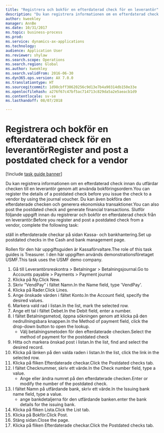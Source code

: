 ```yaml
--- 
title: "Registrera och bokför en efterdaterad check för en leverantör"
description: "Du kan registrera informationen om en efterdaterad check innan du utfärdar checken till en leverantör genom att använda bokföringsordern."
author: kweekley
manager: AnnBe
ms.date: 10/31/2017
ms.topic: business-process
ms.prod: 
ms.service: dynamics-ax-applications
ms.technology: 
audience: Application User
ms.reviewer: shylaw
ms.search.scope: Operations
ms.search.region: Global
ms.author: kweekley
ms.search.validFrom: 2016-06-30
ms.dyn365.ops.version: AX 7.0.0
ms.translationtype: HT
ms.sourcegitcommit: 1d98cbff30620256c9d13e7b4a90314db150e33e
ms.openlocfilehash: a276f67c47bf5ac714713c829da5a2e5aeacb1d9
ms.contentlocale: sv-se
ms.lasthandoff: 08/07/2018

---
```

# <a name="register-and-post-a-postdated-check-for-a-vendor"></a><span data-ttu-id="463e0-103">Registrera och bokför en efterdaterad check för en leverantör</span><span class="sxs-lookup"><span data-stu-id="463e0-103">Register and post a postdated check for a vendor</span></span>

[!include [task guide banner](../../includes/task-guide-banner.md)]

<span data-ttu-id="463e0-104">Du kan registrera informationen om en efterdaterad check innan du utfärdar checken till en leverantör genom att använda bokföringsordern.</span><span class="sxs-lookup"><span data-stu-id="463e0-104">You can register the details of a postdated check before you issue the check to a vendor by using the journal voucher.</span></span> <span data-ttu-id="463e0-105">Du kan även bokföra den efterdaterade checken och generera ekonomiska transaktioner.</span><span class="sxs-lookup"><span data-stu-id="463e0-105">You can also post the postdated check and generate financial transactions.</span></span> <span data-ttu-id="463e0-106">Slutför följande uppgift innan du registrerar och bokför en efterdaterad check från en leverantör:</span><span class="sxs-lookup"><span data-stu-id="463e0-106">Before you register and post a postdated check from a vendor, complete the following task:</span></span> 

<span data-ttu-id="463e0-107">ställ in efterdaterade checkar på sidan Kassa- och bankhantering.</span><span class="sxs-lookup"><span data-stu-id="463e0-107">Set up postdated checks in the Cash and bank management page.</span></span> 



<span data-ttu-id="463e0-108">Rollen för den här uppgiftsguiden är Kassaförvaltare.</span><span class="sxs-lookup"><span data-stu-id="463e0-108">The role of this task guides is Treasurer.</span></span> <span data-ttu-id="463e0-109">I den här uppgiften används demonstrationsföretaget USMF.</span><span class="sxs-lookup"><span data-stu-id="463e0-109">This task uses the USMF demo company.</span></span>

1. <span data-ttu-id="463e0-110">Gå till Leverantörsreskontra > Betalningar > Betalningsjournal.</span><span class="sxs-lookup"><span data-stu-id="463e0-110">Go to Accounts payable > Payments > Payment journal</span></span>
2. <span data-ttu-id="463e0-111">Klicka på Ny.</span><span class="sxs-lookup"><span data-stu-id="463e0-111">Click New.</span></span>
3. <span data-ttu-id="463e0-112">Skriv ”VendPay” i fältet Namn.</span><span class="sxs-lookup"><span data-stu-id="463e0-112">In the Name field, type 'VendPay'.</span></span>
4. <span data-ttu-id="463e0-113">Klicka på Rader.</span><span class="sxs-lookup"><span data-stu-id="463e0-113">Click Lines.</span></span>
5. <span data-ttu-id="463e0-114">Ange önskade värden i fältet Konto.</span><span class="sxs-lookup"><span data-stu-id="463e0-114">In the Account field, specify the desired values.</span></span>
6. <span data-ttu-id="463e0-115">Markera vald rad i listan.</span><span class="sxs-lookup"><span data-stu-id="463e0-115">In the list, mark the selected row.</span></span>
7. <span data-ttu-id="463e0-116">Ange ett tal i fältet Debet.</span><span class="sxs-lookup"><span data-stu-id="463e0-116">In the Debit field, enter a number.</span></span>
8. <span data-ttu-id="463e0-117">I fältet Betalningsmetod, öppna sökningen genom att klicka på den nedrullningsbara knappen.</span><span class="sxs-lookup"><span data-stu-id="463e0-117">In the Method of payment field, click the drop-down button to open the lookup.</span></span>
    * <span data-ttu-id="463e0-118">Välj betalningsmetoden för den efterdaterade checken.</span><span class="sxs-lookup"><span data-stu-id="463e0-118">Select the method of payment for the postdated check</span></span>  
9. <span data-ttu-id="463e0-119">Hitta och markera önskad post i listan.</span><span class="sxs-lookup"><span data-stu-id="463e0-119">In the list, find and select the desired record.</span></span>
10. <span data-ttu-id="463e0-120">Klicka på länken på den valda raden i listan.</span><span class="sxs-lookup"><span data-stu-id="463e0-120">In the list, click the link in the selected row.</span></span>
11. <span data-ttu-id="463e0-121">Klicka på fliken Efterdaterade checkar.</span><span class="sxs-lookup"><span data-stu-id="463e0-121">Click the Postdated checks tab.</span></span>
12. <span data-ttu-id="463e0-122">I fältet Checknummer, skriv ett värde.</span><span class="sxs-lookup"><span data-stu-id="463e0-122">In the Check number field, type a value.</span></span>
    * <span data-ttu-id="463e0-123">Ange eller ändra numret på den efterdaterade checken.</span><span class="sxs-lookup"><span data-stu-id="463e0-123">Enter or modify the number of the postdated check.</span></span>  
13. <span data-ttu-id="463e0-124">I fältet Namn på utfärdande bank, skriv ett värde.</span><span class="sxs-lookup"><span data-stu-id="463e0-124">In the Issuing bank name field, type a value.</span></span>
    * <span data-ttu-id="463e0-125">ange bankdetaljerna för den utfärdande banken.</span><span class="sxs-lookup"><span data-stu-id="463e0-125">enter the bank details for the issuing bank.</span></span>  
14. <span data-ttu-id="463e0-126">Klicka på fliken Lista.</span><span class="sxs-lookup"><span data-stu-id="463e0-126">Click the List tab.</span></span>
15. <span data-ttu-id="463e0-127">Klicka på Bokför.</span><span class="sxs-lookup"><span data-stu-id="463e0-127">Click Post.</span></span>
16. <span data-ttu-id="463e0-128">Stäng sidan.</span><span class="sxs-lookup"><span data-stu-id="463e0-128">Close the page.</span></span>
17. <span data-ttu-id="463e0-129">Klicka på fliken Efterdaterade checkar.</span><span class="sxs-lookup"><span data-stu-id="463e0-129">Click the Postdated checks tab.</span></span>


